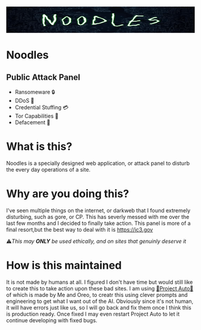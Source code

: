 <img style="height: 5em; width: 100%;" src="./assets/banner.gif"></a>

# Noodles
## Public Attack Panel
- Ransomeware 🔒
- DDoS 🛜
- Credential Stuffing 💳
- Tor Capabilities 🧅
- Defacement 🫥

# What is this?
Noodles is a specially designed web application, or attack panel to disturb the every day operations of a site.

# Why are you doing this?
I've seen multiple things on the internet, or darkweb that I found extremely disturbing, such as gore, or CP.  This has severly messed with me over the last few months and I decided to finally take action.  This panel is more of a final resort,but the best way to deal with it is https://ic3.gov

⚠️*This may **ONLY** be used ethically, and on sites that genuinly deserve it*

# How is this maintained
It is not made by humans at all.  I figured I don't have time but would still like to create this to take action upon these bad sites.  I am using [🚀Project Auto🚀](https://discord.gg/GEkyGWAPge) of which is made by Me and Oreo, to creatr this using clever prompts and engineering to get what I want out of the AI.  Obviously since it's not human, it will have errors just like us, so I will go back and fix them once I think this is production ready. Once fixed I may even restart Project Auto to let it continue developing with fixed bugs.
